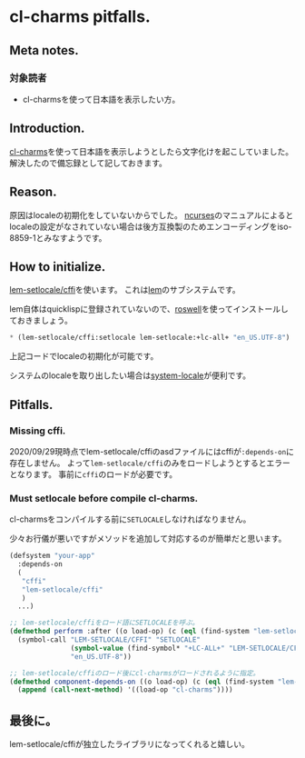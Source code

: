 # cl-charms pitfalls.
## Meta notes.
### 対象読者
* cl-charmsを使って日本語を表示したい方。

## Introduction.
[cl-charms](https://github.com/HiTECNOLOGYs/cl-charms)を使って日本語を表示しようとしたら文字化けを起こしていました。
解決したので備忘録として記しておきます。

## Reason.
原因はlocaleの初期化をしていないからでした。
[ncurses](https://linux.die.net/man/3/ncurses)のマニュアルによるとlocaleの設定がなされていない場合は後方互換製のためエンコーディングをiso-8859-1とみなすようです。

## How to initialize.
[lem-setlocale/cffi](https://github.com/cxxxr/lem/tree/master/lib/setlocale)を使います。
これは[lem](https://github.com/cxxxr/lem)のサブシステムです。

lem自体はquicklispに登録されていないので、[roswell](https://github.com/roswell/roswell)を使ってインストールしておきましょう。

```lisp
* (lem-setlocale/cffi:setlocale lem-setlocale:+lc-all+ "en_US.UTF-8")
```

上記コードでlocaleの初期化が可能です。

システムのlocaleを取り出したい場合は[system-locale](https://github.com/Shinmera/system-locale)が便利です。

## Pitfalls.
### Missing cffi.
2020/09/29現時点でlem-setlocale/cffiのasdファイルにはcffiが`:depends-on`に存在しません。
よって`lem-setlocale/cffi`のみをロードしようとするとエラーとなります。
事前に`cffi`のロードが必要です。

### Must setlocale before compile cl-charms.
cl-charmsをコンパイルする前に`SETLOCALE`しなければなりません。

少々お行儀が悪いですがメソッドを追加して対応するのが簡単だと思います。

```lisp
(defsystem "your-app"
  :depends-on
  (
   "cffi"
   "lem-setlocale/cffi"
   )
  ...)

;; lem-setlocale/cffiをロード語にSETLOCALEを呼ぶ。
(defmethod perform :after ((o load-op) (c (eql (find-system "lem-setlocale/cffi"))))
  (symbol-call "LEM-SETLOCALE/CFFI" "SETLOCALE"
               (symbol-value (find-symbol* "+LC-ALL+" "LEM-SETLOCALE/CFFI"))
               "en_US.UTF-8"))

;; lem-setlocale/cffiのロード後にcl-charmsがロードされるように指定。
(defmethod component-depends-on ((o load-op) (c (eql (find-system "lem-setlocale/cffi"))))
  (append (call-next-method) '((load-op "cl-charms"))))
```

## 最後に。
lem-setlocale/cffiが独立したライブラリになってくれると嬉しい。
